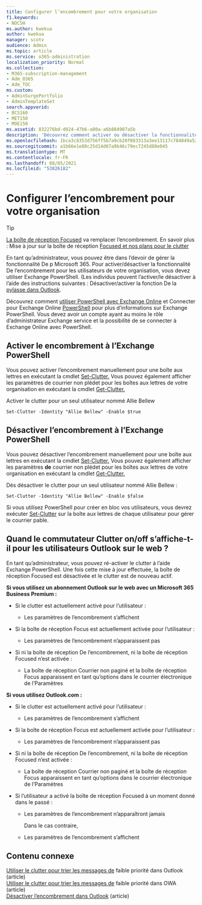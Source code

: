 ```yaml
---
title: Configurer l’encombrement pour votre organisation
f1.keywords:
- NOCSH
ms.author: kwekua
author: kwekua
manager: scotv
audience: Admin
ms.topic: article
ms.service: o365-administration
localization_priority: Normal
ms.collection:
- M365-subscription-management
- Adm_O365
- Adm_TOC
ms.custom:
- AdminSurgePortfolio
- AdminTemplateSet
search.appverid:
- BCS160
- MET150
- MOE150
ms.assetid: 832276bd-d024-47b6-a80a-a6b884907a5b
description: 'Découvrez comment activer ou désactiver la fonctionnalité De la fonction De la fonction De pylène pour tous les utilisateurs ou des utilisateurs spécifiques de votre organisation, à l’aide Exchange PowerShell. '
ms.openlocfilehash: 1bca3c8353d756ff5b7a9cb20f083313a3ee13117c784049a5277e677110058b
ms.sourcegitcommit: a1b66e1e80c25d14d67a9b46c79ec7245d88e045
ms.translationtype: MT
ms.contentlocale: fr-FR
ms.lasthandoff: 08/05/2021
ms.locfileid: "53826182"
---
```

# <a name="configure-clutter-for-your-organization"></a>Configurer l’encombrement pour votre organisation

> [!TIP]
> [La boîte de réception Focused](../setup/configure-focused-inbox.md) va remplacer l’encombrement. En savoir plus : Mise à jour sur la boîte de réception [Focused et nos plans pour le clutter](https://techcommunity.microsoft.com/t5/Outlook-Blog/Update-on-Focused-Inbox-and-our-plans-for-Clutter/ba-p/136448)
  
En tant qu’administrateur, vous pouvez être dans l’devoir de gérer la fonctionnalité De p Microsoft 365. Pour activer/désactiver la fonctionnalité De l’encombrement pour les utilisateurs de votre organisation, vous devez utiliser Exchange PowerShell. (Les individus peuvent l’activer/le désactiver à l’aide des instructions suivantes : Désactiver/activer la fonction De la [pylasse dans Outlook](https://support.microsoft.com/office/a9c72a77-1bc4-40e6-ba6d-103c1d1aba4c).
  
Découvrez comment [utiliser PowerShell avec Exchange Online](/powershell/exchange/exchange-online-powershell) et Connecter pour Exchange Online [PowerShell](/powershell/exchange/connect-to-exchange-online-powershell) pour plus d’informations sur Exchange PowerShell. Vous devez avoir un compte ayant au moins le rôle d’administrateur Exchange service et la possibilité de se connecter à Exchange Online avec PowerShell. 
  
## <a name="turn-clutter-on-using-exchange-powershell"></a>Activer le encombrement à l’Exchange PowerShell

Vous pouvez activer l’encombrement manuellement pour une boîte aux lettres en exécutant la cmdlet [Set-Clutter.](/powershell/module/exchange/set-clutter) Vous pouvez également afficher les paramètres de courrier non plédet pour les boîtes aux lettres de votre organisation en exécutant la cmdlet [Get-Clutter.](/powershell/module/exchange/get-clutter) 
  
Activer le clutter pour un seul utilisateur nommé Allie Bellew
    
`Set-Clutter -Identity "Allie Bellew" -Enable $true`


## <a name="turn-clutter-off-using-exchange-powershell"></a>Désactiver l’encombrement à l’Exchange PowerShell

Vous pouvez désactiver l’encombrement manuellement pour une boîte aux lettres en exécutant la cmdlet [Set-Clutter.](/powershell/module/exchange/set-clutter) Vous pouvez également afficher les paramètres **de** courrier non plédet pour les boîtes aux lettres de votre organisation en exécutant la cmdlet [Get-Clutter.](/powershell/module/exchange/get-clutter) 
  
Dés désactiver le clutter pour un seul utilisateur nommé Allie Bellew :
    
`Set-Clutter -Identity "Allie Bellew" -Enable $false`

Si vous utilisez PowerShell pour créer en bloc vos utilisateurs, vous devrez exécuter [Set-Clutter](/powershell/module/exchange/set-clutter) sur la boîte aux lettres de chaque utilisateur pour gérer le courrier pable. 
  
## <a name="when-does-the-clutter-onoff-switch-appear-to-users-in-outlook-on-the-web"></a>Quand le commutateur Clutter on/off s’affiche-t-il pour les utilisateurs Outlook sur le web ?
<a name="bkmk_onoff"> </a>

En tant qu’administrateur, vous pouvez ré-activer le clutter à l’aide Exchange PowerShell. Une fois cette mise à jour effectuée, la boîte de réception Focused est désactivée et le clutter est de nouveau actif. 
  
 **Si vous utilisez un abonnement Outlook sur le web avec un Microsoft 365 Business Premium :**
  
- Si le clutter est actuellement activé pour l’utilisateur : 
    
  - Les paramètres de l’encombrement s’affichent
    
- Si la boîte de réception Focus est actuellement activée pour l’utilisateur : 
    
  - Les paramètres de l’encombrement n’apparaissent pas
    
- Si ni la boîte de réception De l’encombrement, ni la boîte de réception Focused n’est activée : 
    
  - La boîte de réception Courrier non paginé et la boîte de réception Focus apparaissent en tant qu’options dans le courrier électronique de l’Paramètres
    
 **Si vous utilisez Outlook.com :**
  
- Si le clutter est actuellement activé pour l’utilisateur : 
    
  - Les paramètres de l’encombrement s’affichent
    
- Si la boîte de réception Focus est actuellement activée pour l’utilisateur : 
    
  - Les paramètres de l’encombrement n’apparaissent pas
    
- Si ni la boîte de réception De l’encombrement, ni la boîte de réception Focused n’est activée : 
    
  - La boîte de réception Courrier non paginé et la boîte de réception Focus apparaissent en tant qu’options dans le courrier électronique de l’Paramètres
    
- Si l’utilisateur a activé la boîte de réception Focused à un moment donné dans le passé :
    
  - Les paramètres de l’encombrement n’apparaîtront jamais
    
    Dans le cas contraire, 
    
  - Les paramètres de l’encombrement s’affichent
    
## <a name="related-content"></a>Contenu connexe

[Utiliser le clutter pour trier les messages de](https://support.microsoft.com/office/7b50c5db-7704-4e55-8a1b-dfc7bf1eafa0) faible priorité dans Outlook (article)\
[Utiliser le clutter pour trier les messages de](https://support.microsoft.com/office/fe4d64ca-bf73-48f1-91b4-9a659e008bce) faible priorité dans OWA (article)\
[Désactiver l’encombrement dans Outlook](https://support.microsoft.com/office/a9c72a77-1bc4-40e6-ba6d-103c1d1aba4c) (article)
